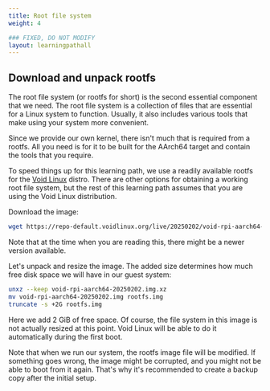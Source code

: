 ```yaml
---
title: Root file system
weight: 4

### FIXED, DO NOT MODIFY
layout: learningpathall
---
```


## Download and unpack rootfs

The root file system (or rootfs for short) is the second essential component
that we need. The root file system is a collection of files that are essential
for a Linux system to function. Usually, it also includes various tools that
make using your system more convenient.

Since we provide our own kernel, there isn't much that is required from a
rootfs. All you need is for it to be built for the AArch64 target and contain
the tools that you require.

To speed things up for this learning path, we use a readily available rootfs
for the [Void Linux][1] distro. There are other options for obtaining a working
root file system, but the rest of this learning path assumes that you are using
the Void Linux distribution.

Download the image:

```bash
wget https://repo-default.voidlinux.org/live/20250202/void-rpi-aarch64-20250202.img.xz
```

Note that at the time when you are reading this, there might be a newer version available.

Let's unpack and resize the image. The added size determines how much free disk space
we will have in our guest system:

```bash
unxz --keep void-rpi-aarch64-20250202.img.xz
mv void-rpi-aarch64-20250202.img rootfs.img
truncate -s +2G rootfs.img
```

Here we add 2 GiB of free space. Of course, the file system in this image is not actually
resized at this point. Void Linux will be able to do it automatically during the first
boot.

Note that when we run our system, the rootfs image file will be modified. If something
goes wrong, the image might be corrupted, and you might not be able to boot from it again.
That's why it's recommended to create a backup copy after the initial setup.

[1]: https://voidlinux.org/
